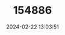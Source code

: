 ---
title: "154886"
category: "Synclidopus macleayanus"
draft: false
date: 2024-02-22 13:03:51
languages:
  English: ["Narrowbanded Sole"]
---